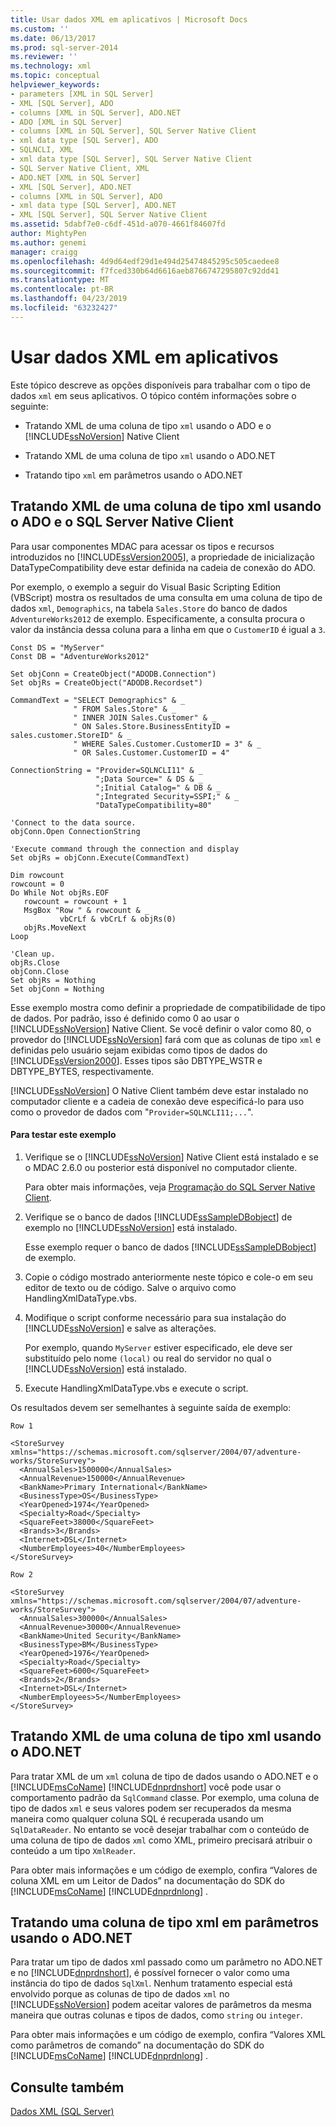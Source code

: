 ```yaml
---
title: Usar dados XML em aplicativos | Microsoft Docs
ms.custom: ''
ms.date: 06/13/2017
ms.prod: sql-server-2014
ms.reviewer: ''
ms.technology: xml
ms.topic: conceptual
helpviewer_keywords:
- parameters [XML in SQL Server]
- XML [SQL Server], ADO
- columns [XML in SQL Server], ADO.NET
- ADO [XML in SQL Server]
- columns [XML in SQL Server], SQL Server Native Client
- xml data type [SQL Server], ADO
- SQLNCLI, XML
- xml data type [SQL Server], SQL Server Native Client
- SQL Server Native Client, XML
- ADO.NET [XML in SQL Server]
- XML [SQL Server], ADO.NET
- columns [XML in SQL Server], ADO
- xml data type [SQL Server], ADO.NET
- XML [SQL Server], SQL Server Native Client
ms.assetid: 5dabf7e0-c6df-451d-a070-4661f84607fd
author: MightyPen
ms.author: genemi
manager: craigg
ms.openlocfilehash: 4d9d64edf29d1e494d25474845295c505caedee8
ms.sourcegitcommit: f7fced330b64d6616aeb8766747295807c92dd41
ms.translationtype: MT
ms.contentlocale: pt-BR
ms.lasthandoff: 04/23/2019
ms.locfileid: "63232427"
---
```

# <a name="use-xml-data-in-applications"></a>Usar dados XML em aplicativos
  Este tópico descreve as opções disponíveis para trabalhar com o tipo de dados `xml` em seus aplicativos. O tópico contém informações sobre o seguinte:  
  
-   Tratando XML de uma coluna de tipo `xml` usando o ADO e o [!INCLUDE[ssNoVersion](../../includes/ssnoversion-md.md)] Native Client  
  
-   Tratando XML de uma coluna de tipo `xml` usando o ADO.NET  
  
-   Tratando tipo `xml` em parâmetros usando o ADO.NET  
  
## <a name="handling-xml-from-an-xml-type-column-by-using-ado-and-sql-server-native-client"></a>Tratando XML de uma coluna de tipo xml usando o ADO e o SQL Server Native Client  
 Para usar componentes MDAC para acessar os tipos e recursos introduzidos no [!INCLUDE[ssVersion2005](../../includes/ssversion2005-md.md)], a propriedade de inicialização DataTypeCompatibility deve estar definida na cadeia de conexão do ADO.  
  
 Por exemplo, o exemplo a seguir do Visual Basic Scripting Edition (VBScript) mostra os resultados de uma consulta em uma coluna de tipo de dados `xml`, `Demographics`, na tabela `Sales.Store` do banco de dados `AdventureWorks2012` de exemplo. Especificamente, a consulta procura o valor da instância dessa coluna para a linha em que o `CustomerID` é igual a `3`.  
  
```  
Const DS = "MyServer"  
Const DB = "AdventureWorks2012"  
  
Set objConn = CreateObject("ADODB.Connection")  
Set objRs = CreateObject("ADODB.Recordset")  
  
CommandText = "SELECT Demographics" & _  
              " FROM Sales.Store" & _  
              " INNER JOIN Sales.Customer" & _  
              " ON Sales.Store.BusinessEntityID = sales.customer.StoreID" & _  
              " WHERE Sales.Customer.CustomerID = 3" & _  
              " OR Sales.Customer.CustomerID = 4"  
  
ConnectionString = "Provider=SQLNCLI11" & _  
                   ";Data Source=" & DS & _  
                   ";Initial Catalog=" & DB & _  
                   ";Integrated Security=SSPI;" & _  
                   "DataTypeCompatibility=80"  
  
'Connect to the data source.  
objConn.Open ConnectionString  
  
'Execute command through the connection and display  
Set objRs = objConn.Execute(CommandText)  
  
Dim rowcount  
rowcount = 0  
Do While Not objRs.EOF  
   rowcount = rowcount + 1  
   MsgBox "Row " & rowcount & _  
           vbCrLf & vbCrLf & objRs(0)  
   objRs.MoveNext  
Loop  
  
'Clean up.  
objRs.Close  
objConn.Close  
Set objRs = Nothing  
Set objConn = Nothing  
```  
  
 Esse exemplo mostra como definir a propriedade de compatibilidade de tipo de dados. Por padrão, isso é definido como 0 ao usar o [!INCLUDE[ssNoVersion](../../includes/ssnoversion-md.md)] Native Client. Se você definir o valor como 80, o provedor do [!INCLUDE[ssNoVersion](../../includes/ssnoversion-md.md)] fará com que as colunas de tipo `xml` e definidas pelo usuário sejam exibidas como tipos de dados do [!INCLUDE[ssVersion2000](../../includes/ssversion2000-md.md)]. Esses tipos são DBTYPE_WSTR e DBTYPE_BYTES, respectivamente.  
  
 [!INCLUDE[ssNoVersion](../../includes/ssnoversion-md.md)] O Native Client também deve estar instalado no computador cliente e a cadeia de conexão deve especificá-lo para uso como o provedor de dados com "`Provider=SQLNCLI11;...`".  
  
#### <a name="to-test-this-example"></a>Para testar este exemplo  
  
1.  Verifique se o [!INCLUDE[ssNoVersion](../../includes/ssnoversion-md.md)] Native Client está instalado e se o MDAC 2.6.0 ou posterior está disponível no computador cliente.  
  
     Para obter mais informações, veja [Programação do SQL Server Native Client](../native-client/sql-server-native-client-programming.md).  
  
2.  Verifique se o banco de dados [!INCLUDE[ssSampleDBobject](../../includes/sssampledbobject-md.md)] de exemplo no [!INCLUDE[ssNoVersion](../../includes/ssnoversion-md.md)] está instalado.  
  
     Esse exemplo requer o banco de dados [!INCLUDE[ssSampleDBobject](../../includes/sssampledbobject-md.md)] de exemplo.  
  
3.  Copie o código mostrado anteriormente neste tópico e cole-o em seu editor de texto ou de código. Salve o arquivo como HandlingXmlDataType.vbs.  
  
4.  Modifique o script conforme necessário para sua instalação do [!INCLUDE[ssNoVersion](../../includes/ssnoversion-md.md)] e salve as alterações.  
  
     Por exemplo, quando `MyServer` estiver especificado, ele deve ser substituído pelo nome `(local)` ou real do servidor no qual o [!INCLUDE[ssNoVersion](../../includes/ssnoversion-md.md)] está instalado.  
  
5.  Execute HandlingXmlDataType.vbs e execute o script.  
  
 Os resultados devem ser semelhantes à seguinte saída de exemplo:  
  
```  
Row 1  
  
<StoreSurvey xmlns="https://schemas.microsoft.com/sqlserver/2004/07/adventure-works/StoreSurvey">  
  <AnnualSales>1500000</AnnualSales>  
  <AnnualRevenue>150000</AnnualRevenue>  
  <BankName>Primary International</BankName>  
  <BusinessType>OS</BusinessType>  
  <YearOpened>1974</YearOpened>  
  <Specialty>Road</Specialty>  
  <SquareFeet>38000</SquareFeet>  
  <Brands>3</Brands>  
  <Internet>DSL</Internet>  
  <NumberEmployees>40</NumberEmployees>  
</StoreSurvey>  
  
Row 2  
  
<StoreSurvey xmlns="https://schemas.microsoft.com/sqlserver/2004/07/adventure-works/StoreSurvey">  
  <AnnualSales>300000</AnnualSales>  
  <AnnualRevenue>30000</AnnualRevenue>  
  <BankName>United Security</BankName>  
  <BusinessType>BM</BusinessType>  
  <YearOpened>1976</YearOpened>  
  <Specialty>Road</Specialty>  
  <SquareFeet>6000</SquareFeet>  
  <Brands>2</Brands>  
  <Internet>DSL</Internet>  
  <NumberEmployees>5</NumberEmployees>  
</StoreSurvey>  
```  
  
## <a name="handling-xml-from-an-xml-type-column-by-using-adonet"></a>Tratando XML de uma coluna de tipo xml usando o ADO.NET  
 Para tratar XML de um `xml` coluna de tipo de dados usando o ADO.NET e o [!INCLUDE[msCoName](../../includes/msconame-md.md)] [!INCLUDE[dnprdnshort](../../includes/dnprdnshort-md.md)] você pode usar o comportamento padrão da `SqlCommand` classe. Por exemplo, uma coluna de tipo de dados `xml` e seus valores podem ser recuperados da mesma maneira como qualquer coluna SQL é recuperada usando um `SqlDataReader`. No entanto se você desejar trabalhar com o conteúdo de uma coluna de tipo de dados `xml` como XML, primeiro precisará atribuir o conteúdo a um tipo `XmlReader`.  
  
 Para obter mais informações e um código de exemplo, confira “Valores de coluna XML em um Leitor de Dados” na documentação do SDK do [!INCLUDE[msCoName](../../includes/msconame-md.md)] [!INCLUDE[dnprdnlong](../../includes/dnprdnlong-md.md)] .  
  
## <a name="handling-an-xml-type-column-in-parameters-by-using-adonet"></a>Tratando uma coluna de tipo xml em parâmetros usando o ADO.NET  
 Para tratar um tipo de dados xml passado como um parâmetro no ADO.NET e no [!INCLUDE[dnprdnshort](../../includes/dnprdnshort-md.md)], é possível fornecer o valor como uma instância do tipo de dados `SqlXml`. Nenhum tratamento especial está envolvido porque as colunas de tipo de dados `xml` no [!INCLUDE[ssNoVersion](../../includes/ssnoversion-md.md)] podem aceitar valores de parâmetros da mesma maneira que outras colunas e tipos de dados, como `string` ou `integer`.  
  
 Para obter mais informações e um código de exemplo, confira “Valores XML como parâmetros de comando” na documentação do SDK do [!INCLUDE[msCoName](../../includes/msconame-md.md)] [!INCLUDE[dnprdnlong](../../includes/dnprdnlong-md.md)] .  
  
## <a name="see-also"></a>Consulte também  
 [Dados XML &#40;SQL Server&#41;](xml-data-sql-server.md)  
  
  
